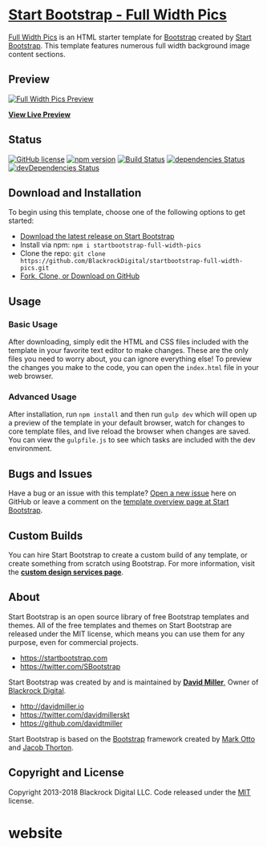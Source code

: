 # [Start Bootstrap - Full Width Pics](https://startbootstrap.com/template-overviews/full-width-pics/)

[Full Width Pics](http://startbootstrap.com/template-overviews/full-width-pics/) is an HTML starter template for [Bootstrap](http://getbootstrap.com/) created by [Start Bootstrap](http://startbootstrap.com/). This template features numerous full width background image content sections.

## Preview

[![Full Width Pics Preview](https://startbootstrap.com/assets/img/templates/full-width-pics.jpg)](https://blackrockdigital.github.io/startbootstrap-full-width-pics/)

**[View Live Preview](https://blackrockdigital.github.io/startbootstrap-full-width-pics/)**

## Status

[![GitHub license](https://img.shields.io/badge/license-MIT-blue.svg)](https://raw.githubusercontent.com/BlackrockDigital/startbootstrap-full-width-pics/master/LICENSE)
[![npm version](https://img.shields.io/npm/v/startbootstrap-full-width-pics.svg)](https://www.npmjs.com/package/startbootstrap-full-width-pics)
[![Build Status](https://travis-ci.org/BlackrockDigital/startbootstrap-full-width-pics.svg?branch=master)](https://travis-ci.org/BlackrockDigital/startbootstrap-full-width-pics)
[![dependencies Status](https://david-dm.org/BlackrockDigital/startbootstrap-full-width-pics/status.svg)](https://david-dm.org/BlackrockDigital/startbootstrap-full-width-pics)
[![devDependencies Status](https://david-dm.org/BlackrockDigital/startbootstrap-full-width-pics/dev-status.svg)](https://david-dm.org/BlackrockDigital/startbootstrap-full-width-pics?type=dev)

## Download and Installation

To begin using this template, choose one of the following options to get started:
* [Download the latest release on Start Bootstrap](https://startbootstrap.com/template-overviews/full-width-pics/)
* Install via npm: `npm i startbootstrap-full-width-pics`
* Clone the repo: `git clone https://github.com/BlackrockDigital/startbootstrap-full-width-pics.git`
* [Fork, Clone, or Download on GitHub](https://github.com/BlackrockDigital/startbootstrap-full-width-pics)

## Usage

### Basic Usage

After downloading, simply edit the HTML and CSS files included with the template in your favorite text editor to make changes. These are the only files you need to worry about, you can ignore everything else! To preview the changes you make to the code, you can open the `index.html` file in your web browser.

### Advanced Usage

After installation, run `npm install` and then run `gulp dev` which will open up a preview of the template in your default browser, watch for changes to core template files, and live reload the browser when changes are saved. You can view the `gulpfile.js` to see which tasks are included with the dev environment.

## Bugs and Issues

Have a bug or an issue with this template? [Open a new issue](https://github.com/BlackrockDigital/startbootstrap-full-width-pics/issues) here on GitHub or leave a comment on the [template overview page at Start Bootstrap](http://startbootstrap.com/template-overviews/full-width-pics/).

## Custom Builds

You can hire Start Bootstrap to create a custom build of any template, or create something from scratch using Bootstrap. For more information, visit the **[custom design services page](https://startbootstrap.com/bootstrap-design-services/)**.

## About

Start Bootstrap is an open source library of free Bootstrap templates and themes. All of the free templates and themes on Start Bootstrap are released under the MIT license, which means you can use them for any purpose, even for commercial projects.

* https://startbootstrap.com
* https://twitter.com/SBootstrap

Start Bootstrap was created by and is maintained by **[David Miller](http://davidmiller.io/)**, Owner of [Blackrock Digital](http://blackrockdigital.io/).

* http://davidmiller.io
* https://twitter.com/davidmillerskt
* https://github.com/davidtmiller

Start Bootstrap is based on the [Bootstrap](http://getbootstrap.com/) framework created by [Mark Otto](https://twitter.com/mdo) and [Jacob Thorton](https://twitter.com/fat).

## Copyright and License

Copyright 2013-2018 Blackrock Digital LLC. Code released under the [MIT](https://github.com/BlackrockDigital/startbootstrap-full-width-pics/blob/gh-pages/LICENSE) license.
# website
